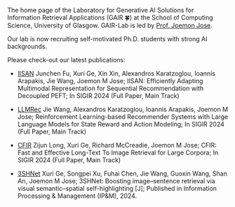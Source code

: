 The home page of the Laboratory for Generative AI Solutions for Information Retrieval Applications (GAIR 🍀) at the School of Computing Science, University of Glasgow. GAIR-Lab is led by  [Prof. Joemon Jose](https://www.gla.ac.uk/schools/computing/staff/joemonjose/).

Our lab is now recruiting self-motivated Ph.D. students with strong AI backgrounds.

Please check-out our latest publications:
* [IISAN](https://arxiv.org/abs/2404.02059) Junchen Fu, Xuri Ge, Xin Xin, Alexandros Karatzoglou, Ioannis Arapakis, Jie Wang, Joemon M Jose; IISAN: Efficiently Adapting Multimodal Representation for Sequential Recommendation with Decoupled PEFT; In SIGIR 2024 (Full Paper, Main Track)

* [LLMRec](https://arxiv.org/abs/2403.16948) Jie Wang, Alexandros Karatzoglou, Ioannis Arapakis, Joemon M Jose; Reinforcement Learning-based Recommender Systems with Large Language Models for State Reward and Action Modeling; In SIGIR 2024 (Full Paper, Main Track)
* [CFIR](https://arxiv.org/abs/2402.15276) Zijun Long, Xuri Ge, Richard McCreadie, Joemon M Jose; CFIR: Fast and Effective Long-Text To Image Retrieval for Large Corpora; In SIGIR 2024  (Full Paper, Main Track)
* [3SHNet](https://www.sciencedirect.com/science/article/pii/S0306457324000761) Xuri Ge, Songpei Xu, Fuhai Chen, Jie Wang, Guoxin Wang, Shan An, Joemon M Jose; 3SHNet: Boosting image–sentence retrieval via visual semantic–spatial self-highlighting [J]; Published in Information Processing & Management (IP&M), 2024.
